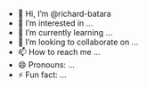 - 👋 Hi, I’m @richard-batara
- 👀 I’m interested in ...
- 🌱 I’m currently learning ...
- 💞️ I’m looking to collaborate on ...
- 📫 How to reach me ...
- 😄 Pronouns: ...
- ⚡ Fun fact: ...

<!---
richard-batara/richard-batara is a ✨ special ✨ repository because its `README.md` (this file) appears on your GitHub profile.
You can click the Preview link to take a look at your changes.
--->
